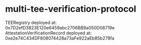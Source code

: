 # multi-tee-verification-protocol
TEERegistry deployed at: 0x7D2efD3823E120e6459abc2706BB9a050D08719e
AttestationVerificationRecord deployed at: 0xe2e74C434DF808074428a73aFe922aEb85b278fa